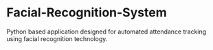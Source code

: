 # Facial-Recognition-System
Python based application designed for automated attendance tracking using facial recognition technology.
